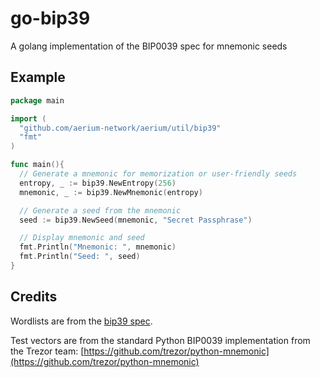 # go-bip39

A golang implementation of the BIP0039 spec for mnemonic seeds

## Example

```go
package main

import (
  "github.com/aerium-network/aerium/util/bip39"
  "fmt"
)

func main(){
  // Generate a mnemonic for memorization or user-friendly seeds
  entropy, _ := bip39.NewEntropy(256)
  mnemonic, _ := bip39.NewMnemonic(entropy)

  // Generate a seed from the mnemonic
  seed := bip39.NewSeed(mnemonic, "Secret Passphrase")

  // Display mnemonic and seed
  fmt.Println("Mnemonic: ", mnemonic)
  fmt.Println("Seed: ", seed)
}
```

## Credits

Wordlists are from the [bip39 spec](https://github.com/bitcoin/bips/tree/master/bip-0039).

Test vectors are from the standard Python BIP0039 implementation from the
Trezor team: [https://github.com/trezor/python-mnemonic](https://github.com/trezor/python-mnemonic)
